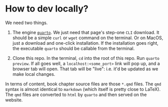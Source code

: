 # How to dev locally?

We need two things.

1. The engine [`quarto`](https://quarto.org/docs/get-started/). We just need that page's step-one `CLI` download. It should be a simple `curl` or `wget` command on the terminal. Or on MacOS, just a download and one-click installation. If the installation goes right, the executable `quarto` should be callable from the terminal.

2. Clone this repo. In the terminal, `cd` into the root of this repo. Run `quarto preview`. If all goes well, a `localhost:<some_port>` link will pop up, and a browser tab will open. That tab will be "live": i.e. it'd be updated as we make local changes. 

In terms of content, book chapter source files are those `*.qmd` files. The `qmd` syntax is almost identical to `markdown` (which itself is pretty close to LaTeX). The `qmd` files are converted to `html` by `quarto` and then served on the website. 